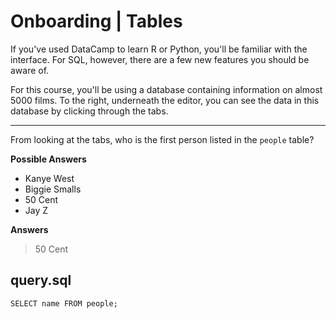 # Onboarding | Tables

If you've used DataCamp to learn R or Python, you'll be familiar with the interface. For SQL, however, there are a few new features you should be aware of.

For this course, you'll be using a database containing information on almost 5000 films. To the right, underneath the editor, you can see the data in this database by clicking through the tabs.

<hr>

From looking at the tabs, who is the first person listed in the `people` table?

**Possible Answers**
* Kanye West
* Biggie Smalls
* 50 Cent
* Jay Z

**Answers**
> 50 Cent

## query.sql
```
SELECT name FROM people;
```